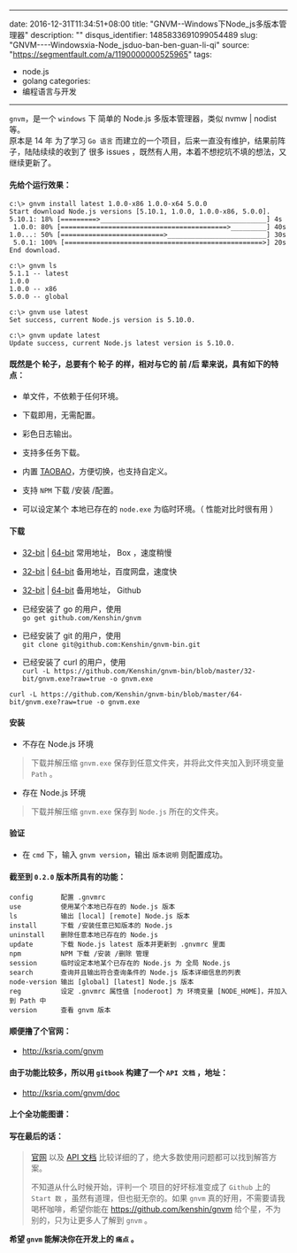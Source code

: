 
---
date: 2016-12-31T11:34:51+08:00
title: "GNVM--Windows下Node_js多版本管理器"
description: ""
disqus_identifier: 1485833691099054489
slug: "GNVM----Windowsxia-Node_jsduo-ban-ben-guan-li-qi"
source: "https://segmentfault.com/a/1190000000525965"
tags: 
- node.js 
- golang 
categories:
- 编程语言与开发
---

`gnvm`，是一个 `windows` 下 简单的 Node.js 多版本管理器，类似 nvmw |
nodist 等。\
原本是 14 年 为了学习 `Go 语言`
而建立的一个项目，后来一直没有维护，结果前阵子，陆陆续续的收到了 很多
issues ，既然有人用，本着不想挖坑不填的想法，又继续更新了。

#### 先给个运行效果：

    c:\> gnvm install latest 1.0.0-x86 1.0.0-x64 5.0.0
    Start download Node.js versions [5.10.1, 1.0.0, 1.0.0-x86, 5.0.0].
    5.10.1: 18% [=========>__________________________________________] 4s
     1.0.0: 80% [==========================================>_________] 40s
    1.0...: 50% [==========================>_________________________] 30s
     5.0.1: 100% [==================================================>] 20s
    End download.

    c:\> gnvm ls
    5.1.1 -- latest
    1.0.0
    1.0.0 -- x86
    5.0.0 -- global

    c:\> gnvm use latest
    Set success, current Node.js version is 5.10.0.

    c:\> gnvm update latest
    Update success, current Node.js latest version is 5.10.0.

#### 既然是个 轮子，总要有个 轮子 的样，相对与它的 前 /后 辈来说，具有如下的特点：

-   单文件，不依赖于任何环境。

-   下载即用，无需配置。

-   彩色日志输出。

-   支持多任务下载。

-   内置
    [TAOBAO](http://npm.taobao.org/mirrors/node)，方便切换，也支持自定义。

-   支持 `NPM` 下载 /安装 /配置。

-   可以设定某个 本地已存在的 `node.exe` 为临时环境。（ 性能对比时很有用
    ）

#### 下载

-   [32-bit](https://app.box.com/gnvm/1/2014967291) |
    [64-bit](https://app.box.com/gnvm/1/2014967689) 常用地址， Box
    ，速度稍慢

-   [32-bit](http://pan.baidu.com/s/1gdmVgen#dir/path=%2F%E6%88%91%E7%9A%84%E5%85%B1%E4%BA%AB%2Fgnvm%2F32-bit)
    |
    [64-bit](http://pan.baidu.com/s/1gdmVgen#dir/path=%2F%E6%88%91%E7%9A%84%E5%85%B1%E4%BA%AB%2Fgnvm%2F64-bit)
    备用地址，百度网盘，速度快

-   [32-bit](https://github.com/Kenshin/gnvm-bin/blob/master/32-bit/gnvm.exe?raw=true)
    |
    [64-bit](https://github.com/Kenshin/gnvm-bin/blob/master/64-bit/gnvm.exe?raw=true)
    备用地址， Github

-   已经安装了 go 的用户，使用\
    `go get github.com/Kenshin/gnvm`

-   已经安装了 git 的用户，使用\
    `git clone git@github.com:Kenshin/gnvm-bin.git`

-   已经安装了 curl 的用户，使用\
    `curl -L https://github.com/Kenshin/gnvm-bin/blob/master/32-bit/gnvm.exe?raw=true -o gnvm.exe`

`curl -L https://github.com/Kenshin/gnvm-bin/blob/master/64-bit/gnvm.exe?raw=true -o gnvm.exe`

#### 安装

-   不存在 Node.js 环境

> 下载并解压缩 `gnvm.exe` 保存到任意文件夹，并将此文件夹加入到环境变量
> `Path` 。

-   存在 Node.js 环境

> 下载并解压缩 `gnvm.exe` 保存到 `Node.js` 所在的文件夹。

#### 验证

-   在 `cmd` 下，输入 `gnvm version`，输出 `版本说明` 则配置成功。

#### 截至到 `0.2.0` 版本所具有的功能：

    config       配置 .gnvmrc
    use          使用某个本地已存在的 Node.js 版本
    ls           输出 [local] [remote] Node.js 版本
    install      下载 /安装任意已知版本的 Node.js
    uninstall    删除任意本地已存在的 Node.js
    update       下载 Node.js latest 版本并更新到 .gnvmrc 里面
    npm          NPM 下载 /安装 /删除 管理
    session      临时设定本地某个已存在的 Node.js 为 全局 Node.js
    search       查询并且输出符合查询条件的 Node.js 版本详细信息的列表
    node-version 输出 [global] [latest] Node.js 版本
    reg          设定 .gnvmrc 属性值 [noderoot] 为 环境变量 [NODE_HOME]，并加入到 Path 中
    version      查看 gnvm 版本

#### 顺便撸了个官网：

-   <http://ksria.com/gnvm>

#### 由于功能比较多，所以用 `gitbook` 构建了一个 `API 文档` ，地址：

-   <http://ksria.com/gnvm/doc>

#### 上个全功能图谱：

#### 写在最后的话：

> [官网](http://ksria.com/gnvm) 以及 [API
> 文档](http://ksria.com/gnvm/doc)
> 比较详细的了，绝大多数使用问题都可以找到解答方案。
>
> 不知道从什么时候开始，评判一个 项目的好坏标准变成了 `Github` 上的
> `Start 数` ，虽然有道理，但也挺无奈的。如果 `gnvm`
> 真的好用，不需要请我喝杯咖啡，希望你能在
> <https://github.com/kenshin/gnvm> 给个星，不为别的，只为让更多人了解到
> `gnvm` 。

**希望 `gnvm` 能解决你在开发上的 `痛点` 。**


